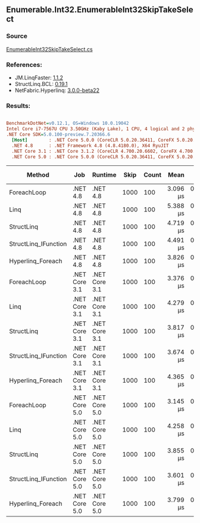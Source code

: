 ﻿## Enumerable.Int32.EnumerableInt32SkipTakeSelect

### Source
[EnumerableInt32SkipTakeSelect.cs](../LinqBenchmarks/Enumerable/Int32/EnumerableInt32SkipTakeSelect.cs)

### References:
- JM.LinqFaster: [1.1.2](https://www.nuget.org/packages/JM.LinqFaster/1.1.2)
- StructLinq.BCL: [0.19.1](https://www.nuget.org/packages/StructLinq.BCL/0.19.1)
- NetFabric.Hyperlinq: [3.0.0-beta22](https://www.nuget.org/packages/NetFabric.Hyperlinq/3.0.0-beta22)

### Results:
``` ini

BenchmarkDotNet=v0.12.1, OS=Windows 10.0.19042
Intel Core i7-7567U CPU 3.50GHz (Kaby Lake), 1 CPU, 4 logical and 2 physical cores
.NET Core SDK=5.0.100-preview.7.20366.6
  [Host]        : .NET Core 5.0.0 (CoreCLR 5.0.20.36411, CoreFX 5.0.20.36411), X64 RyuJIT
  .NET 4.8      : .NET Framework 4.8 (4.8.4180.0), X64 RyuJIT
  .NET Core 3.1 : .NET Core 3.1.2 (CoreCLR 4.700.20.6602, CoreFX 4.700.20.6702), X64 RyuJIT
  .NET Core 5.0 : .NET Core 5.0.0 (CoreCLR 5.0.20.36411, CoreFX 5.0.20.36411), X64 RyuJIT


```
|               Method |           Job |       Runtime | Skip | Count |     Mean |     Error |    StdDev | Ratio |  Gen 0 | Gen 1 | Gen 2 | Allocated | Code Size | CacheMisses/Op | BranchMispredictions/Op |
|--------------------- |-------------- |-------------- |----- |------ |---------:|----------:|----------:|------:|-------:|------:|------:|----------:|----------:|---------------:|------------------------:|
|          ForeachLoop |      .NET 4.8 |      .NET 4.8 | 1000 |   100 | 3.096 μs | 0.0179 μs | 0.0158 μs |  1.00 | 0.0191 |     - |     - |      40 B |     214 B |              1 |                       1 |
|                 Linq |      .NET 4.8 |      .NET 4.8 | 1000 |   100 | 5.388 μs | 0.0291 μs | 0.0272 μs |  1.74 | 0.1068 |     - |     - |     233 B |    1099 B |              3 |                       3 |
|           StructLinq |      .NET 4.8 |      .NET 4.8 | 1000 |   100 | 4.719 μs | 0.0251 μs | 0.0235 μs |  1.52 | 0.0763 |     - |     - |     169 B |     757 B |              3 |                       3 |
| StructLinq_IFunction |      .NET 4.8 |      .NET 4.8 | 1000 |   100 | 4.491 μs | 0.0201 μs | 0.0157 μs |  1.45 | 0.0763 |     - |     - |     169 B |     818 B |              3 |                       2 |
|    Hyperlinq_Foreach |      .NET 4.8 |      .NET 4.8 | 1000 |   100 | 3.826 μs | 0.0282 μs | 0.0235 μs |  1.24 | 0.0153 |     - |     - |      40 B |     744 B |              1 |                       2 |
|          ForeachLoop | .NET Core 3.1 | .NET Core 3.1 | 1000 |   100 | 3.376 μs | 0.0120 μs | 0.0112 μs |  1.09 | 0.0191 |     - |     - |      40 B |     225 B |              1 |                       2 |
|                 Linq | .NET Core 3.1 | .NET Core 3.1 | 1000 |   100 | 4.279 μs | 0.0196 μs | 0.0153 μs |  1.38 | 0.0992 |     - |     - |     208 B |    1352 B |              3 |                       3 |
|           StructLinq | .NET Core 3.1 | .NET Core 3.1 | 1000 |   100 | 3.817 μs | 0.0271 μs | 0.0226 μs |  1.23 | 0.0687 |     - |     - |     152 B |     773 B |              2 |                       3 |
| StructLinq_IFunction | .NET Core 3.1 | .NET Core 3.1 | 1000 |   100 | 3.674 μs | 0.0172 μs | 0.0161 μs |  1.19 | 0.0725 |     - |     - |     152 B |     852 B |              2 |                       3 |
|    Hyperlinq_Foreach | .NET Core 3.1 | .NET Core 3.1 | 1000 |   100 | 4.365 μs | 0.0228 μs | 0.0214 μs |  1.41 | 0.0153 |     - |     - |      40 B |     692 B |              2 |                       2 |
|          ForeachLoop | .NET Core 5.0 | .NET Core 5.0 | 1000 |   100 | 3.145 μs | 0.0145 μs | 0.0136 μs |  1.02 | 0.0191 |     - |     - |      40 B |     215 B |              1 |                       2 |
|                 Linq | .NET Core 5.0 | .NET Core 5.0 | 1000 |   100 | 4.258 μs | 0.0450 μs | 0.0421 μs |  1.38 | 0.0992 |     - |     - |     208 B |    1318 B |              3 |                       3 |
|           StructLinq | .NET Core 5.0 | .NET Core 5.0 | 1000 |   100 | 3.855 μs | 0.0137 μs | 0.0121 μs |  1.24 | 0.0687 |     - |     - |     152 B |     730 B |              2 |                       2 |
| StructLinq_IFunction | .NET Core 5.0 | .NET Core 5.0 | 1000 |   100 | 3.601 μs | 0.0174 μs | 0.0163 μs |  1.16 | 0.0725 |     - |     - |     152 B |     793 B |              2 |                       3 |
|    Hyperlinq_Foreach | .NET Core 5.0 | .NET Core 5.0 | 1000 |   100 | 3.799 μs | 0.0144 μs | 0.0135 μs |  1.23 | 0.0153 |     - |     - |      40 B |     666 B |              2 |                       3 |
